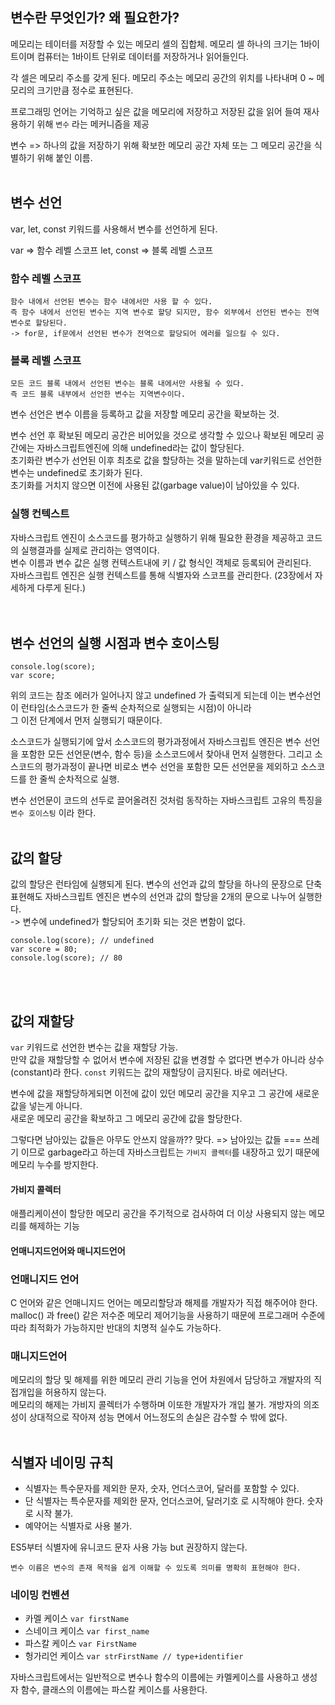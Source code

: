 ## 변수란 무엇인가? 왜 필요한가?

메모리는 테이터를 저장할 수 있는 메모리 셀의 집합체.
메모리 셀 하나의 크기는 1바이트이며 컴퓨터는 1바이트 단위로 데이터를 저장하거나 읽어들인다.

각 셀은 메모리 주소를 갖게 된다. 메모리 주소는 메모리 공간의 위치를 나타내며 0 ~ 메모리의 크기만큼 정수로 표현된다.

프로그래밍 언어는 기억하고 싶은 값을 메모리에 저장하고 저장된 값을 읽어 들여 재사용하기 위해 ```변수``` 라는 메커니즘을 제공

변수 => 하나의 값을 저장하기 위해 확보한 메모리 공간 자체 또는 그 메모리 공간을 식별하기 위해 붙인 이름.
<br>
<br>

## 변수 선언

var, let, const 키워드를 사용해서 변수를 선언하게 된다.

var => 함수 레벨 스코프 
let, const => 블록 레벨 스코프


### 함수 레벨 스코프
```
함수 내에서 선언된 변수는 함수 내에서만 사용 할 수 있다.    
즉 함수 내에서 선언된 변수는 지역 변수로 할당 되지만, 함수 외부에서 선언된 변수는 전역 변수로 할당된다.   
-> for문, if문에서 선언된 변수가 전역으로 할당되어 에러를 일으킬 수 있다.
```
### 블록 레벨 스코프
```
모든 코드 블록 내에서 선언된 변수는 블록 내에서만 사용될 수 있다.
즉 코드 블록 내부에서 선언한 변수는 지역변수이다.
```

변수 선언은 변수 이름을 등록하고 값을 저장할 메모리 공간을 확보하는 것.

변수 선언 후 확보된 메모리 공간은 비어있을 것으로 생각할 수 있으나 확보된 메모리 공간에는 자바스크립트엔진에 의해 undefined라는 값이 할당된다.   
초기화란 변수가 선언된 이후 최초로 값을 할당하는 것을 말하는데 var키워드로 선언한 변수는 undefined로 초기화가 된다.   
초기화를 거치지 않으면 이전에 사용된 값(garbage value)이 남아있을 수 있다.


### 실행 컨텍스트
자바스크립트 엔진이 소스코드를 평가하고 실행하기 위해 필요한 환경을 제공하고 코드의 실행결과를 실제로 관리하는 영역이다.   
변수 이름과 변수 값은 실행 컨텍스트내에 키 / 값 형식인 객체로 등록되어 관리된다.   
자바스크립트 엔진은 실행 컨텍스트를 통해 식별자와 스코프를 관리한다. (23장에서 자세하게 다루게 된다.)   
<br>
<br>

## 변수 선언의 실행 시점과 변수 호이스팅

```
console.log(score);
var score;
```
위의 코드는 참조 에러가 일어나지 않고 undefined 가 출력되게 되는데 이는 변수선언이 런타임(소스코드가 한 줄씩 순차적으로 실행되는 시점)이 아니라   
그 이전 단계에서 먼저 실행되기 때문이다.

소스코드가 실행되기에 앞서 소스코드의 평가과정에서 자바스크립트 엔진은 변수 선언을 포함한 모든 선언문(변수, 함수 등)을 소스코드에서 찾아내 먼저 실행한다.
그리고 소스코드의 평가과정이 끝나면 비로소 변수 선언을 포함한 모든 선언문을 제외하고 소스코드를 한 줄씩 순차적으로 실행.

변수 선언문이 코드의 선두로 끌어올려진 것처럼 동작하는 자바스크립트 고유의 특징을 ```변수 호이스팅``` 이라 한다.
<br>
<br>

## 값의 할당

값의 할당은 런타임에 실행되게 된다.
변수의 선언과 값의 할당을 하나의 문장으로 단축 표현해도 자바스크립트 엔진은 변수의 선언과 값의 할당을 2개의 문으로 나누어 실행한다.   
-> 변수에 undefined가 할당되어 초기화 되는 것은 변함이 없다.

```
console.log(score); // undefined
var score = 80;
console.log(score); // 80
```
<br>
<br>

## 값의 재할당

```var``` 키워드로 선언한 변수는 값을 재할당 가능.  
만약 값을 재할당할 수 없어서 변수에 저장된 값을 변경할 수 없다면 변수가 아니라 상수(constant)라 한다.
```const``` 키워드는 값의 재할당이 금지된다. 바로 에러난다.

변수에 값을 재할당하게되면 이전에 값이 있던 메모리 공간을 지우고 그 공간에 새로운 값을 넣는게 아니다.  
새로운 메모리 공간을 확보하고 그 메모리 공간에 값을 할당한다.

그렇다면 남아있는 값들은 아무도 안쓰지 않을까??
맞다. => 남아있는 값들 === 쓰레기 이므로 garbage라고 하는데 자바스크립트는 ```가비지 콜렉터```를 내장하고 있기 때문에 메모리 누수를 방지한다.   

#### 가비지 콜렉터
애플리케이션이 할당한 메모리 공간을 주기적으로 검사하여 더 이상 사용되지 않는 메모리를 해제하는 기능

#### 언매니지드언어와 매니지드언어

### 언매니지드 언어   
C 언어와 같은 언매니지드 언어는 메모리할당과 해제를 개발자가 직접 해주어야 한다. 
malloc() 과 free() 같은 저수준 메모리 제어기능을 사용하기 때문에 프로그래머 수준에 따라 최적화가 가능하지만 반대의 치명적 실수도 가능하다.

### 매니지드언어   
메모리의 할당 및 해제를 위한 메모리 관리 기능을 언어 차원에서 담당하고 개발자의 직접개입을 허용하지 않는다.    
메모리의 해제는 가비지 콜렉터가 수행하며 이또한 개발자가 개입 불가. 개방자의 의조성이 상대적으로 작아져 성능 면에서 어느정도의 손실은 감수할 수 밖에 없다.
<br>
<br>

## 식별자 네이밍 규칙

- 식별자는 특수문자를 제외한 문자, 숫자, 언더스코어, 달러를 포함할 수 있다.
- 단 식별자는 특수문자를 제외한 문자, 언더스코어, 달러기호 로 시작해야 한다. 숫자로 시작 불가.
- 예약어는 식별자로 사용 불가.

ES5부터 식별자에 유니코드 문자 사용 가능 but 권장하지 않는다.

```변수 이름은 변수의 존재 목적을 쉽게 이해할 수 있도록 의미를 명확히 표현해야 한다.```

### 네이밍 컨벤션
- 카멜 케이스
  ```var firstName```
- 스네이크 케이스
  ```var first_name```
- 파스칼 케이스
  ```var FirstName```
- 헝가리언 케이스
  ```var strFirstName // type+identifier ```

자바스크립트에서는 일반적으로 변수나 함수의 이름에는 카멜케이스를 사용하고 생성자 함수, 클래스의 이름에는 파스칼 케이스를 사용한다.




















